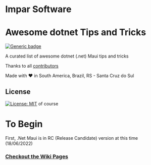 # Impar Software

# Awesome dotnet Tips and Tricks

[![Generic badge](https://img.shields.io/badge/dotnet-CS-blue.svg)](https://github.com/dotnet/)

A curated list of awesome dotnet (.net) Maui tips and tricks

Thanks to all [contributors](https://github.com/ImparSoftware/awesome-dotnet/graphs/contributors)

Made with :heart: in South America, Brazil, RS - Santa Cruz do Sul

## License

[![License: MIT](https://img.shields.io/badge/License-MIT-blue.svg)](https://mit-license.org) of course 

# To Begin

First, .Net Maui is in RC (Release Candidate) version at this time (18/06/2022)

### [Checkout the Wiki Pages](https://github.com/ImparSoftware/dotnet-maui-tips/wiki)
